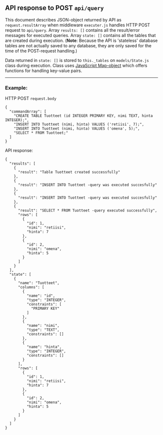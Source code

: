 ## API response to POST `api/query`

This document describes JSON-object returned by API as `request.resultArray` when middleware `executer.js` handles HTTP POST request to `api/query`. Array `results: []` contains all the result/error messages for executed queries. Array `state: []` contains all the tables that are created during execution. (**Note**: Because the API is 'stateless' database tables are not actually saved to any database, they are only saved for the time of the POST-request handling.)

Data returned in `state: []` is stored to `this._tables` on `models/State.js` class during execution. Class uses [JavaScript Map-object](https://developer.mozilla.org/en-US/docs/Web/JavaScript/Reference/Global_Objects/Map) which offers functions for handling key-value pairs.

------
### Example:
HTTP POST `request.body`
```
{
  "commandArray": [
    "CREATE TABLE Tuotteet (id INTEGER PRIMARY KEY, nimi TEXT, hinta INTEGER);",
    "INSERT INTO Tuotteet (nimi, hinta) VALUES ('retiisi', 7);",
    "INSERT INTO Tuotteet (nimi, hinta) VALUES ('omena', 5);",
    "SELECT * FROM Tuotteet;"
  ]
}
```
API response:
```
{
  "results": [
    {
      "result": "Table Tuotteet created successfully"
    },
    {
      "result": "INSERT INTO Tuotteet -query was executed succesfully"
    },
    {
      "result": "INSERT INTO Tuotteet -query was executed succesfully"
    },
    {
      "result": "SELECT * FROM Tuotteet -query executed successfully",
      "rows": [
        {
          "id": 1,
          "nimi": "retiisi",
          "hinta": 7
        },
        {
          "id": 2,
          "nimi": "omena",
          "hinta": 5
        }
      ]
    }
  ],
  "state": [
    {
      "name": "Tuotteet",
      "columns": [
        {
          "name": "id",
          "type": "INTEGER",
          "constraints": [
            "PRIMARY KEY"
          ]
        },
        {
          "name": "nimi",
          "type": "TEXT",
          "constraints": []
        },
        {
          "name": "hinta",
          "type": "INTEGER",
          "constraints": []
        }
      ],
      "rows": [
        {
          "id": 1,
          "nimi": "retiisi",
          "hinta": 7
        },
        {
          "id": 2,
          "nimi": "omena",
          "hinta": 5
        }
      ]
    }
  ]
}
```
